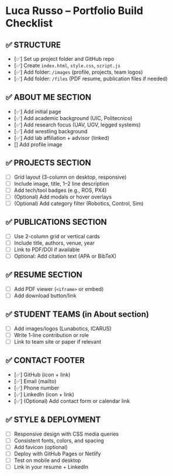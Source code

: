 
# Luca Russo – Portfolio Build Checklist

## ✅ STRUCTURE
- [✅] Set up project folder and GitHub repo  
- [✅] Create `index.html`, `style.css`, `script.js`  
- [✅] Add folder: `/images` (profile, projects, team logos)  
- [✅] Add folder: `/files` (PDF resume, publication files if needed)

## ✅ ABOUT ME SECTION
- [✅] Add initial page 
- [✅] Add academic background (UIC, Politecnico)  
- [✅] Add research focus (UAV, UGV, legged systems)  
- [✅] Add wrestling background  
- [✅] Add lab affiliation + advisor (linked)  
- [] Add profile image

## ✅ PROJECTS SECTION
- [ ] Grid layout (3-column on desktop, responsive)  
- [ ] Include image, title, 1–2 line description  
- [ ] Add tech/tool badges (e.g., ROS, PX4)  
- [ ] (Optional) Add modals or hover overlays  
- [ ] (Optional) Add category filter (Robotics, Control, Sim)

## ✅ PUBLICATIONS SECTION
- [ ] Use 2-column grid or vertical cards  
- [ ] Include title, authors, venue, year  
- [ ] Link to PDF/DOI if available  
- [ ] Optional: Add citation text (APA or BibTeX)

## ✅ RESUME SECTION
- [ ] Add PDF viewer (`<iframe>` or embed)  
- [ ] Add download button/link

## ✅ STUDENT TEAMS (in About section)
- [ ] Add images/logos (Lunabotics, ICARUS)  
- [ ] Write 1-line contribution or role  
- [ ] Link to team site or paper if relevant

## ✅ CONTACT FOOTER
- [✅] GitHub (icon + link)  
- [✅] Email (mailto)  
- [✅] Phone number  
- [✅] LinkedIn (icon + link)  
- [✅] (Optional) Add contact form or calendar link

## ✅ STYLE & DEPLOYMENT
- [ ] Responsive design with CSS media queries  
- [ ] Consistent fonts, colors, and spacing  
- [ ] Add favicon (optional)  
- [ ] Deploy with GitHub Pages or Netlify  
- [ ] Test on mobile and desktop  
- [ ] Link in your resume + LinkedIn
